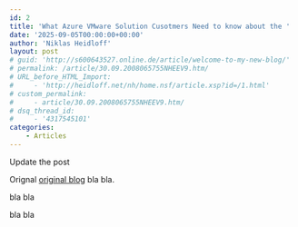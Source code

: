 ```yaml
---
id: 2
title: 'What Azure VMware Solution Cusotmers Need to know about the '
date: '2025-09-05T00:00:00+00:00'
author: 'Niklas Heidloff'
layout: post
# guid: 'http://s600643527.online.de/article/welcome-to-my-new-blog/'
# permalink: /article/30.09.2008065755NHEEV9.htm/
# URL_before_HTML_Import:
#     - 'http://heidloff.net/nh/home.nsf/article.xsp?id=/1.html'
# custom_permalink:
#     - article/30.09.2008065755NHEEV9.htm/
# dsq_thread_id:
#     - '4317545101'
categories:
    - Articles
---
```





Update the post

Orignal [original blog](https://techcommunity.microsoft.com/blog/azuremigrationblog/broadcom-vmware-licensing-changes-what-azure-vmware-solution-customers-need-to-k/4448784) bla bla.

bla bla

bla bla